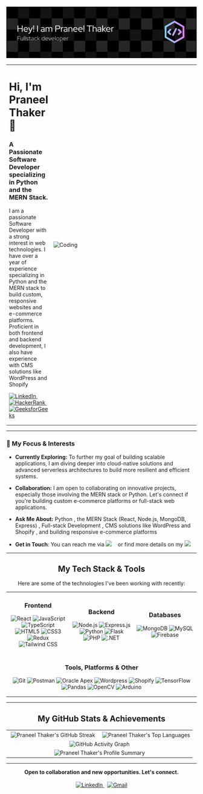 <p align="center">
  <img src="./header.png" alt="Header Banner"/>
</p>

<div align="center">
  <table>
    <tr>
      <td>
        <h1 align="left">Hi, I'm Praneel Thaker 👋</h1>
        <h3 align="left">A Passionate Software Developer specializing in Python and the MERN Stack.</h3>
        <p align="left">
          I am a passionate Software Developer with a strong interest in web technologies. I have over a year of experience specializing in Python and the MERN stack to build custom, responsive websites and e-commerce platforms. Proficient in both frontend and backend development, I also have experience with CMS solutions like WordPress and Shopify
        </p>
        <p align="left">
          <a href="https://linkedin.com/in/praneelthaker12" target="_blank">
            <img src="https://img.shields.io/badge/LinkedIn-0077B5?style=for-the-badge&logo=linkedin&logoColor=white" alt="LinkedIn"/>
          </a>
          &nbsp;
          <a href="https://www.hackerrank.com/praneelthaker" target="_blank">
            <img src="https://img.shields.io/badge/-HackerRank-2EC866?style=for-the-badge&logo=HackerRank&logoColor=white" alt="HackerRank"/>
          </a>
          &nbsp;
          <a href="https://auth.geeksforgeeks.org/user/praneelmthaker" target="_blank">
            <img src="https://img.shields.io/badge/GeeksforGeeks-0F9D58?style=for-the-badge&logo=geeksforgeeks&logoColor=white" alt="GeeksforGeeks"/>
          </a>
        </p>
      </td>
      <td width="400">
        <img align="right" alt="Coding" width="400" src="https://imarticus.org/blog/wp-content/uploads/2021/12/djbwgfw.gif" />
      </td>
    </tr>
  </table>
</div>

---

### 🚀 My Focus & Interests

* **Currently Exploring:** To further my goal of building scalable applications, I am diving deeper into cloud-native solutions and advanced serverless architectures to build more resilient and efficient systems.
  
* **Collaboration:** I am open to collaborating on innovative projects, especially those involving the MERN stack or Python. Let's connect if you're building custom e-commerce platforms or full-stack web applications.
  
* **Ask Me About:** Python , the MERN Stack (React, Node.js, MongoDB, Express) , Full-stack Development , CMS solutions like WordPress and Shopify , and building responsive e-commerce platforms
  
* **Get in Touch**: You can reach me via       [<img src="https://img.shields.io/badge/Gmail-D14836?style=for-the-badge&logo=gmail&logoColor=white" />](mailto:praneelmthaker@gmail.com) &nbsp;&nbsp;  or find more details on my [<img src="https://img.shields.io/badge/My_Resume-0077B5?style=for-the-badge&logo=read-the-docs&logoColor=white" />](https://praneelthakerresume.tiiny.site/)

---

<h2 align="center">My Tech Stack & Tools</h2>

<p align="center">
  Here are some of the technologies I've been working with recently:
</p>

<table align="center" width="100%">
  <tr>
    <td align="center" width="33%">
      <h3 align="center">Frontend</h3>
      <p align="center">
        <img src="https://img.shields.io/badge/React-20232A?style=for-the-badge&logo=react&logoColor=61DAFB" alt="React"/>
        <img src="https://img.shields.io/badge/JavaScript-F7DF1E?style=for-the-badge&logo=javascript&logoColor=black" alt="JavaScript"/>
        <img src="https://img.shields.io/badge/TypeScript-007ACC?style=for-the-badge&logo=typescript&logoColor=white" alt="TypeScript"/>
        <img src="https://img.shields.io/badge/HTML5-E34F26?style=for-the-badge&logo=html5&logoColor=white" alt="HTML5"/>
        <img src="https://img.shields.io/badge/CSS3-1572B6?style=for-the-badge&logo=css3&logoColor=white" alt="CSS3"/>
        <img src="https://img.shields.io/badge/Redux-593D88?style=for-the-badge&logo=redux&logoColor=white" alt="Redux"/>
        <img src="https://img.shields.io/badge/Tailwind_CSS-38B2AC?style=for-the-badge&logo=tailwind-css&logoColor=white" alt="Tailwind CSS"/>
      </p>
    </td>
    <td align="center" width="33%">
      <h3 align="center">Backend</h3>
      <p align="center">
        <img src="https://img.shields.io/badge/Node.js-339933?style=for-the-badge&logo=nodedotjs&logoColor=white" alt="Node.js"/>
        <img src="https://img.shields.io/badge/Express.js-000000?style=for-the-badge&logo=express&logoColor=white" alt="Express.js"/>
        <img src="https://img.shields.io/badge/Python-3776AB?style=for-the-badge&logo=python&logoColor=white" alt="Python"/>
        <img src="https://img.shields.io/badge/Flask-000000?style=for-the-badge&logo=flask&logoColor=white" alt="Flask"/>
        <img src="https://img.shields.io/badge/PHP-777BB4?style=for-the-badge&logo=php&logoColor=white" alt="PHP"/>
        <img src="https://img.shields.io/badge/.NET-512BD4?style=for-the-badge&logo=dotnet&logoColor=white" alt=".NET"/>
      </p>
    </td>
    <td align="center" width="33%">
      <h3 align="center">Databases</h3>
      <p align="center">
        <img src="https://img.shields.io/badge/MongoDB-4EA94B?style=for-the-badge&logo=mongodb&logoColor=white" alt="MongoDB"/>
        <img src="https://img.shields.io/badge/MySQL-4479A1?style=for-the-badge&logo=mysql&logoColor=white" alt="MySQL"/>
        <img src="https://img.shields.io/badge/Firebase-FFCA28?style=for-the-badge&logo=firebase&logoColor=black" alt="Firebase"/>
      </p>
    </td>
  </tr>
  <tr>
    <td align="center" colspan="3">
      <h3 align="center">Tools, Platforms & Other</h3>
      <p align="center">
        <img src="https://img.shields.io/badge/Git-F05032?style=for-the-badge&logo=git&logoColor=white" alt="Git"/>
        <img src="https://img.shields.io/badge/Postman-FF6C37?style=for-the-badge&logo=postman&logoColor=white" alt="Postman"/>
        <img src="https://img.shields.io/badge/Oracle_Apex-F80000?style=for-the-badge&logo=oracle&logoColor=white" alt="Oracle Apex"/>
        <img src="https://img.shields.io/badge/Wordpress-21759B?style=for-the-badge&logo=wordpress&logoColor=white" alt="Wordpress"/>
        <img src="https://img.shields.io/badge/Shopify-7AB55C?style=for-the-badge&logo=shopify&logoColor=white" alt="Shopify"/>
        <img src="https://img.shields.io/badge/TensorFlow-FF6F00?style=for-the-badge&logo=tensorflow&logoColor=white" alt="TensorFlow"/>
        <img src="https://img.shields.io/badge/Pandas-150458?style=for-the-badge&logo=pandas&logoColor=white" alt="Pandas"/>
        <img src="https://img.shields.io/badge/OpenCV-5C3EE8?style=for-the-badge&logo=opencv&logoColor=white" alt="OpenCV"/>
        <img src="https://img.shields.io/badge/Arduino-00979D?style=for-the-badge&logo=arduino&logoColor=white" alt="Arduino"/>
      </p>
    </td>
  </tr>
</table>

---


<h2 align="center">My GitHub Stats & Achievements</h2>

<table align="center">
  <tr>
    <td align="center" width="50%">
      <img align="center" src="https://github-readme-streak-stats.herokuapp.com/?user=praneelthaker12&theme=highcontrast&hide_border=true" alt="Praneel Thaker's GitHub Streak" />
    </td>
    <td align="center" width="50%">
      <img align="center" src="https://github-readme-stats.vercel.app/api/top-langs?username=praneelthaker12&show_icons=true&locale=en&layout=compact&theme=highcontrast&hide_border=true" alt="Praneel Thaker's Top Languages" />
    </td>
  </tr>

  <tr>
    <td align="center" colspan="2">
      <img align="center" src="https://github-readme-activity-graph.vercel.app/graph?username=praneelthaker12&custom_title=Praneel's%20GitHub%20Activity%20Graph&hide_border=true&border_radius=15&bg_color=000000&color=B0B0B0&line=39FF14&point=39FF14&area_color=103E06&title_color=FFD700&area=true" alt="GitHub Activity Graph" />
    </td>
  </tr>
  
  <tr>
    <td align="center" colspan="2">
<img align="center" src="https://github-profile-summary-cards.vercel.app/api/cards/profile-details?username=praneelthaker12&theme=github_dark&hide_border=true" alt="Praneel Thaker's Profile Summary"/>
    </td>
  </tr>
</table>

---
<p align="center">
  <strong>Open to collaboration and new opportunities. Let's connect.</strong>
  <br><br>
  <a href="https://linkedin.com/in/praneelthaker12" target="_blank">
    <img src="https://img.shields.io/badge/LinkedIn-0077B5?style=for-the-badge&logo=linkedin&logoColor=white" alt="LinkedIn"/>
  </a>
  &nbsp;
  <a href="mailto:praneelmthaker@gmail.com">
    <img src="https://img.shields.io/badge/CONTACT%20ME-D14836?style=for-the-badge&logo=gmail&logoColor=white" alt="Gmail"/>
  </a>
</p>
